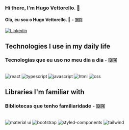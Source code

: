 
### Hi there, I'm Hugo Vettorello. 👋
#### Olá, eu sou o Hugo Vettorello. 👋 - 🇧🇷



[![Linkedin](https://img.shields.io/badge/LinkedIn-0077B5?style=for-the-badge&logo=linkedin&logoColor=white)](https://www.linkedin.com/in/hugo-vettorello-944777240/)


<!--[![Hugo Vettorello's GitHub stats](https://github-readme-stats.vercel.app/api?username=HugoVettorello&show_icons=true&theme=dracula)](https://github.com/anuraghazra/github-readme-stats)-->


## Technologies I use in my daily life 
### Tecnologias que eu uso no meu dia a dia - 🇧🇷


<div style="display: inline_block"></br/>
    <img align="center" alt="react" src="https://img.shields.io/badge/React-20232A?style=for-the-badge&logo=react&logoColor=61DAFB">
    <img align="center" alt="typescript" src="https://img.shields.io/badge/TypeScript-007ACC?style=for-the-badge&logo=typescript&logoColor=white">
    <img align="center" alt="javascript" src="https://img.shields.io/badge/JavaScript-F7DF1E?style=for-the-badge&logo=javascript&logoColor=black">
    <img align="center" alt="html" src="https://img.shields.io/badge/HTML5-E34F26?style=for-the-badge&logo=html5&logoColor=white">
    <img align="center" alt="css" src="https://img.shields.io/badge/CSS3-1572B6?style=for-the-badge&logo=css3&logoColor=white">
</div>

## Libraries I'm familiar with
### Bibliotecas que tenho familiaridade - 🇧🇷

<div style="display: inline_block"></br/>
    <img align="center" alt="material ui" src="https://img.shields.io/badge/Material--UI-0081CB?style=for-the-badge&logo=material-ui&logoColor=white">
    <img align="center" alt="bootstrap" src="https://img.shields.io/badge/Bootstrap-563D7C?style=for-the-badge&logo=bootstrap&logoColor=white">
    <img align="center" alt="styled-components" src="https://img.shields.io/badge/styled--components-DB7093?style=for-the-badge&logo=styled-components&logoColor=white">
    <img align="center" alt="tailwind" src="https://img.shields.io/badge/Tailwind_CSS-38B2AC?style=for-the-badge&logo=tailwind-css&logoColor=white">
   
</div>

